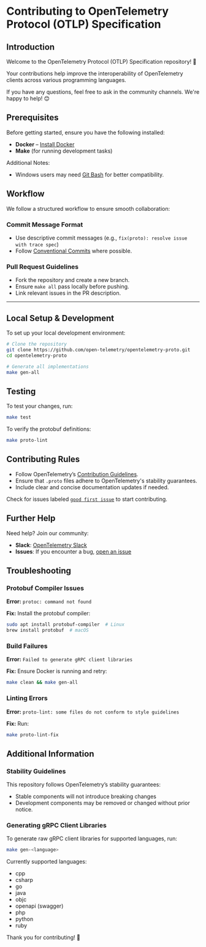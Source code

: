 # Contributing to OpenTelemetry Protocol (OTLP) Specification

## Introduction

Welcome to the OpenTelemetry Protocol (OTLP) Specification repository! 🎉

Your contributions help improve the interoperability of OpenTelemetry clients across various programming languages.

If you have any questions, feel free to ask in the community channels. We're happy to help! 😊

## Prerequisites

Before getting started, ensure you have the following installed:

* **Docker** – [Install Docker](https://docs.docker.com/engine/install/)
* **Make** (for running development tasks)

Additional Notes:

* Windows users may need [Git Bash](https://gitforwindows.org/) for better compatibility.

## Workflow

We follow a structured workflow to ensure smooth collaboration:

### Commit Message Format

* Use descriptive commit messages (e.g., `fix(proto): resolve issue with trace spec`)
* Follow [Conventional Commits](https://www.conventionalcommits.org/) where possible.

### Pull Request Guidelines

- Fork the repository and create a new branch.
- Ensure `make all` pass locally before pushing.
- Link relevant issues in the PR description.

---

## Local Setup & Development

To set up your local development environment:

```bash
# Clone the repository
git clone https://github.com/open-telemetry/opentelemetry-proto.git
cd opentelemetry-proto

# Generate all implementations
make gen-all
```

## Testing

To test your changes, run:

```bash
make test
```

To verify the protobuf definitions:

```bash
make proto-lint
```

## Contributing Rules

- Follow OpenTelemetry’s [Contribution Guidelines](https://github.com/open-telemetry/community/blob/main/guides/contributor/README.md).
- Ensure that `.proto` files adhere to OpenTelemetry's stability guarantees.
- Include clear and concise documentation updates if needed.

Check for issues labeled [`good first issue`](https://github.com/open-telemetry/opentelemetry-proto/issues?q=is%3Aissue+is%3Aopen+label%3A%22good+first+issue%22) to start contributing.

## Further Help

Need help? Join our community:

- **Slack**: [OpenTelemetry Slack](https://opentelemetry.io/community/)
- **Issues**: If you encounter a bug, [open an issue](https://github.com/open-telemetry/opentelemetry-proto/issues)

## Troubleshooting

### Protobuf Compiler Issues

**Error:** `protoc: command not found`

**Fix:** Install the protobuf compiler:

```bash
sudo apt install protobuf-compiler  # Linux
brew install protobuf  # macOS
```

### Build Failures

**Error:** `Failed to generate gRPC client libraries`

**Fix:** Ensure Docker is running and retry:

```bash
make clean && make gen-all
```

### Linting Errors

**Error:** `proto-lint: some files do not conform to style guidelines`

**Fix:** Run:

```bash
make proto-lint-fix
```

## Additional Information

### Stability Guidelines

This repository follows OpenTelemetry’s stability guarantees:

* Stable components will not introduce breaking changes
* Development components may be removed or changed without prior notice.

### Generating gRPC Client Libraries

To generate raw gRPC client libraries for supported languages, run:

```bash
make gen-<language>
```

Currently supported languages:

* cpp
* csharp
* go
* java
* objc
* openapi (swagger)
* php
* python
* ruby

Thank you for contributing! 🚀
